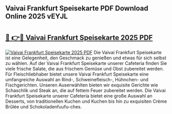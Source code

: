 ## Vaivai Frankfurt Speisekarte PDF Download Online 2025 vEYJL

# <h2><a href="http://gc7wdv.nevu.top/?p=Vaivai+Frankfurt+Speisekarte">🔗 👉🔴 Vaivai Frankfurt Speisekarte 2025 PDF</a></h2>

[![Vaivai Frankfurt Speisekarte 2025 PDF](https://i.imgur.com/dBaPXMq.png)](http://gc7wdv.nevu.top/?p=Vaivai+Frankfurt+Speisekarte)
Die Vaivai Frankfurt Speisekarte ist eine Gelegenheit, den Geschmack zu genießen und etwas für sich selbst zu wählen. Auf der Vaivai Frankfurt Speisekarte unserer Cafeteria finden Sie viele frische Salate, die aus frischem Gemüse und Obst zubereitet werden. Für Fleischliebhaber bietet unsere Vaivai Frankfurt Speisekarte eine umfangreiche Auswahl an Rind-, Schweinefleisch-, Hühnchen- und Fischgerichten. Unseren Auserwählten bieten wir exquisite Gerichte wie Schaschlik und Steak an, die auf fettem Feuer zubereitet werden. Die Vaivai Frankfurt Speisekarte unserer Cafeteria bietet eine große Auswahl an Desserts, von traditionellen Kuchen und Kuchen bis hin zu exquisiten Crème Brûlée und Schokoladenfuufu-ches.
